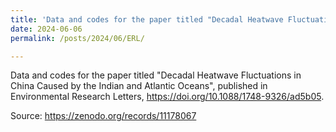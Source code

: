 ```yaml
---
title: 'Data and codes for the paper titled "Decadal Heatwave Fluctuations in China Caused by the Indian and Atlantic Oceans"'
date: 2024-06-06
permalink: /posts/2024/06/ERL/

---
```


Data and codes for the paper titled "Decadal Heatwave Fluctuations in China Caused by the Indian and Atlantic Oceans", published in Environmental Research Letters, https://doi.org/10.1088/1748-9326/ad5b05.

Source: https://zenodo.org/records/11178067
